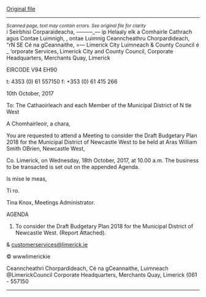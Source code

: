 [Original file](https://www.limerick.ie/sites/default/files/media/documents/2017-10/Agenda%20-%20Draft%20Budgetary%20Plan%202018%20for%20Municipal%20District%20of%20Newcastle%20West%20-%2018th%20October%202017.pdf)

---
*<small>Scanned page, text may contain errors. See original file for clarity</small>*  
i Seirbhisi Corparaideacha,
_——_—_— ip Helaaly elk a Comhairle Cathrach agus Contae Luimnigh,
, ontae Luimnig Ceanncheathru Chorpardideach,
“rN SE Cé na gCeannaithe,
=— Limerick City Luimneach
& County Council é _
‘orporate Services,
Limerick City and County Council,
Corporate Headquarters,
Merchants Quay,
Limerick

EIRCODE V94 EH90

t: 4353 (0) 61 557150
f: +353 (0) 61 415 266

10th October, 2017

To: The Cathaoirleach and each Member of the Municipal
District of N tle West

A Chomhairleoir, a chara,

You are requested to attend a Meeting to consider the Draft Budgetary Plan 2018 for the
Municipal District of Newcastle West to be held at Aras William Smith OBrien, Newcastle West,

Co. Limerick, on Wednesday, 18th October, 2017, at 10.00 a.m. The business to be
transacted is set out on the appended Agenda.

Is mise le meas,

Ti ro.

Tina Knox,
Meetings Administrator.

AGENDA

1. To consider the Draft Budgetary Plan 2018 for the Municipal District of Newcastle West.
(Report Attached).

& customerservices@limerick.ie

© wwwlimerickie

Ceanncheathri Chorpardideach, Cé na gCeannaithe, Luimneach @LimerickCouncil
Corporate Headquarters, Merchants Quay, Limerick (061 - 557150


---
